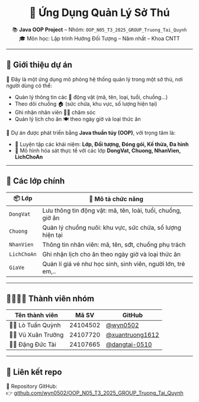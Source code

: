 <h1 align="center">🐾 Ứng Dụng Quản Lý Sở Thú</h1>

<p align="center">
  📚 <strong>Java OOP Project</strong> – Nhóm: <code>OOP_N05_T3_2025_GROUP_Truong_Tai_Quynh</code><br>
  🎓 Môn học: Lập trình Hướng Đối Tượng – Năm nhất – Khoa CNTT
</p>

---

## 📌 Giới thiệu dự án

🎯 Đây là một ứng dụng mô phỏng hệ thống quản lý trong một sở thú, nơi người dùng có thể:
- Quản lý thông tin các 🦁 động vật (mã, tên, loại, tuổi, chuồng...)
- Theo dõi chuồng 🏠 (sức chứa, khu vực, số lượng hiện tại)
- Ghi nhận nhân viên 👨‍🌾 chăm sóc
- Quản lý lịch cho ăn 🍽️ theo ngày giờ và loại thức ăn

🔧 Dự án được phát triển bằng **Java thuần túy (OOP)**, với trọng tâm là:
- 🎯 Luyện tập các khái niệm: **Lớp, Đối tượng, Đóng gói, Kế thừa, Đa hình**
- 🔁 Mô hình hóa sát thực tế với các lớp **DongVat, Chuong, NhanVien, LichChoAn**

---

## 🧱 Các lớp chính

| 📦 Lớp         | 📝 Mô tả chức năng                                                                 |
|----------------|-------------------------------------------------------------------------------------|
| `DongVat`      | Lưu thông tin động vật: mã, tên, loài, tuổi, chuồng, giờ ăn                        |
| `Chuong`       | Quản lý chuồng nuôi: khu vực, sức chứa, số lượng hiện tại                          |
| `NhanVien`     | Thông tin nhân viên: mã, tên, sđt, chuồng phụ trách                                |
| `LichChoAn`    | Ghi nhận lịch cho ăn theo ngày giờ và loại thức ăn                                 |
| `GiaVe`        | Quản lí giá vé như học sinh, sinh viên, người lớn, trẻ em,..                       |

---

## 👨‍👩‍👧‍👦 Thành viên nhóm

| Tên thành viên        | Mã SV      | GitHub                      |
|------------------------|------------|------------------------------|
| 🧑‍💻 Lò Tuấn Quỳnh       | 24104502   | [@wyn0502](https://github.com/wyn0502) |
| 👨‍💻 Vũ Xuân Trường      | 24107720   | [@xuantruong1612](https://github.com/xuantruong1612) |
| 👨‍💻 Đặng Đức Tài         | 24107665   | [@dangtai-0510](https://github.com/dangtai-0510)     |

---

## 🔗 Liên kết repo

📂 Repository GitHub:  
👉 [github.com/wyn0502/OOP_N05_T3_2025_GROUP_Truong_Tai_Quynh](https://github.com/wyn0502/OOP_N05_T3_2025_GROUP_Truong_Tai_Quynh)
